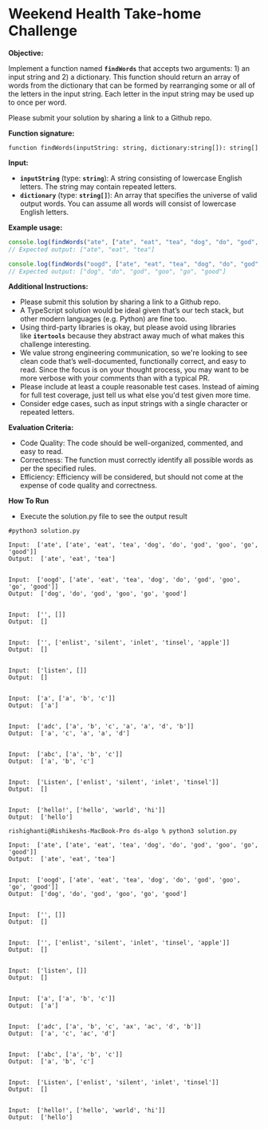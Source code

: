 # Weekend Health Take-home Challenge

**Objective:**

Implement a function named **`findWords`** that accepts two arguments: 1) an input string and 2) a dictionary. This function should return an array of words from the dictionary that can be formed by rearranging some or all of the letters in the input string. Each letter in the input string may be used up to once per word.

Please submit your solution by sharing a link to a Github repo.

**Function signature:**

```tsx
function findWords(inputString: string, dictionary:string[]): string[]

```

**Input:**

- **`inputString`** (type: **`string`**): A string consisting of lowercase English letters. The string may contain repeated letters.
- **`dictionary`** (type: **`string[]`**): An array that specifies the universe of valid output words. You can assume all words will consist of lowercase English letters.

**Example usage:**

```jsx
console.log(findWords("ate", ["ate", "eat", "tea", "dog", "do", "god", "goo", "go", "good"]));
// Expected output: ["ate", "eat", "tea"]

console.log(findWords("oogd", ["ate", "eat", "tea", "dog", "do", "god", "goo", "go", "good"]));
// Expected output: ["dog", "do", "god", "goo", "go", "good"]

```

**Additional Instructions:**

- Please submit this solution by sharing a link to a Github repo.
- A TypeScript solution would be ideal given that’s our tech stack, but other modern languages (e.g. Python) are fine too.
- Using third-party libraries is okay, but please avoid using libraries like **`itertools`** because they abstract away much of what makes this challenge interesting.
- We value strong engineering communication, so we're looking to see clean code that’s well-documented, functionally correct, and easy to read. Since the focus is on your thought process, you may want to be more verbose with your comments than with a typical PR.
- Please include at least a couple reasonable test cases. Instead of aiming for full test coverage, just tell us what else you'd test given more time.
- Consider edge cases, such as input strings with a single character or repeated letters.

**Evaluation Criteria:**

- Code Quality: The code should be well-organized, commented, and easy to read.
- Correctness: The function must correctly identify all possible words as per the specified rules.
- Efficiency: Efficiency will be considered, but should not come at the expense of code quality and correctness.


**How To Run**

 - Execute the solution.py file to see the output result
 ```
#python3 solution.py

Input:  ['ate', ['ate', 'eat', 'tea', 'dog', 'do', 'god', 'goo', 'go', 'good']]
Output:  ['ate', 'eat', 'tea']


Input:  ['oogd', ['ate', 'eat', 'tea', 'dog', 'do', 'god', 'goo', 'go', 'good']]
Output:  ['dog', 'do', 'god', 'goo', 'go', 'good']


Input:  ['', []]
Output:  []


Input:  ['', ['enlist', 'silent', 'inlet', 'tinsel', 'apple']]
Output:  []


Input:  ['listen', []]
Output:  []


Input:  ['a', ['a', 'b', 'c']]
Output:  ['a']


Input:  ['adc', ['a', 'b', 'c', 'a', 'a', 'd', 'b']]
Output:  ['a', 'c', 'a', 'a', 'd']


Input:  ['abc', ['a', 'b', 'c']]
Output:  ['a', 'b', 'c']


Input:  ['Listen', ['enlist', 'silent', 'inlet', 'tinsel']]
Output:  []


Input:  ['hello!', ['hello', 'world', 'hi']]
Output:  ['hello']

rishighanti@Rishikeshs-MacBook-Pro ds-algo % python3 solution.py

Input:  ['ate', ['ate', 'eat', 'tea', 'dog', 'do', 'god', 'goo', 'go', 'good']]
Output:  ['ate', 'eat', 'tea']


Input:  ['oogd', ['ate', 'eat', 'tea', 'dog', 'do', 'god', 'goo', 'go', 'good']]
Output:  ['dog', 'do', 'god', 'goo', 'go', 'good']


Input:  ['', []]
Output:  []


Input:  ['', ['enlist', 'silent', 'inlet', 'tinsel', 'apple']]
Output:  []


Input:  ['listen', []]
Output:  []


Input:  ['a', ['a', 'b', 'c']]
Output:  ['a']


Input:  ['adc', ['a', 'b', 'c', 'ax', 'ac', 'd', 'b']]
Output:  ['a', 'c', 'ac', 'd']


Input:  ['abc', ['a', 'b', 'c']]
Output:  ['a', 'b', 'c']


Input:  ['Listen', ['enlist', 'silent', 'inlet', 'tinsel']]
Output:  []


Input:  ['hello!', ['hello', 'world', 'hi']]
Output:  ['hello']

 ```
